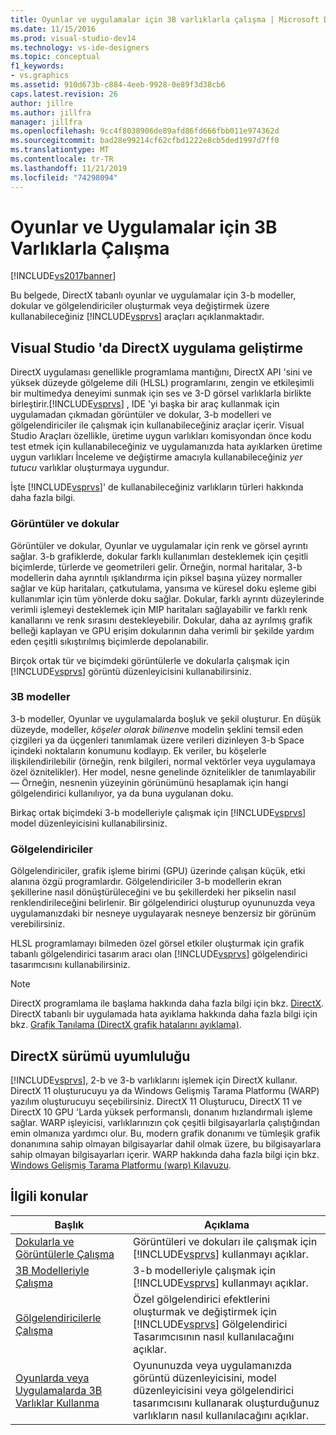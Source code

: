 ```yaml
---
title: Oyunlar ve uygulamalar için 3B varlıklarla çalışma | Microsoft Docs
ms.date: 11/15/2016
ms.prod: visual-studio-dev14
ms.technology: vs-ide-designers
ms.topic: conceptual
f1_keywords:
- vs.graphics
ms.assetid: 910d673b-c884-4eeb-9928-0e89f3d38cb6
caps.latest.revision: 26
author: jillre
ms.author: jillfra
manager: jillfra
ms.openlocfilehash: 9cc4f8038906de89afd86fd666fbb011e974362d
ms.sourcegitcommit: bad28e99214cf62cfbd1222e8cb5ded1997d7ff0
ms.translationtype: MT
ms.contentlocale: tr-TR
ms.lasthandoff: 11/21/2019
ms.locfileid: "74298094"
---
```

# <a name="working-with-3-d-assets-for-games-and-apps"></a>Oyunlar ve Uygulamalar için 3B Varlıklarla Çalışma
[!INCLUDE[vs2017banner](../includes/vs2017banner.md)]

Bu belgede, DirectX tabanlı oyunlar ve uygulamalar için 3-b modeller, dokular ve gölgelendiriciler oluşturmak veya değiştirmek üzere kullanabileceğiniz [!INCLUDE[vsprvs](../includes/vsprvs-md.md)] araçları açıklanmaktadır.

## <a name="directx-app-development-in-visual-studio"></a>Visual Studio 'da DirectX uygulama geliştirme
 DirectX uygulaması genellikle programlama mantığını, DirectX API 'sini ve yüksek düzeyde gölgeleme dili (HLSL) programlarını, zengin ve etkileşimli bir multimedya deneyimi sunmak için ses ve 3-D görsel varlıklarla birlikte birleştirir.[!INCLUDE[vsprvs](../includes/vsprvs-md.md)] , IDE 'yi başka bir araç kullanmak için uygulamadan çıkmadan görüntüler ve dokular, 3-b modelleri ve gölgelendiriciler ile çalışmak için kullanabileceğiniz araçlar içerir. Visual Studio Araçları özellikle, üretime uygun varlıkları komisyondan önce kodu test etmek için kullanabileceğiniz ve uygulamanızda hata ayıklarken üretime uygun varlıkları İnceleme ve değiştirme amacıyla kullanabileceğiniz *yer tutucu* varlıklar oluşturmaya uygundur.

 İşte [!INCLUDE[vsprvs](../includes/vsprvs-md.md)]' de kullanabileceğiniz varlıkların türleri hakkında daha fazla bilgi.

### <a name="images-and-textures"></a>Görüntüler ve dokular
 Görüntüler ve dokular, Oyunlar ve uygulamalar için renk ve görsel ayrıntı sağlar. 3-b grafiklerde, dokular farklı kullanımları desteklemek için çeşitli biçimlerde, türlerde ve geometrileri gelir. Örneğin, normal haritalar, 3-b modellerin daha ayrıntılı ışıklandırma için piksel başına yüzey normaller sağlar ve küp haritaları, çatkutulama, yansıma ve küresel doku eşleme gibi kullanımlar için tüm yönlerde doku sağlar. Dokular, farklı ayrıntı düzeylerinde verimli işlemeyi desteklemek için MIP haritaları sağlayabilir ve farklı renk kanallarını ve renk sırasını destekleyebilir. Dokular, daha az ayrılmış grafik belleği kaplayan ve GPU erişim dokularının daha verimli bir şekilde yardım eden çeşitli sıkıştırılmış biçimlerde depolanabilir.

 Birçok ortak tür ve biçimdeki görüntülerle ve dokularla çalışmak için [!INCLUDE[vsprvs](../includes/vsprvs-md.md)] görüntü düzenleyicisini kullanabilirsiniz.

### <a name="3-d-models"></a>3B modeller
 3-b modeller, Oyunlar ve uygulamalarda boşluk ve şekil oluşturur. En düşük düzeyde, modeller, *köşeler olarak bilinen*ve modelin şeklini temsil eden çizgileri ya da üçgenleri tanımlamak üzere verileri dizinleyen 3-b Space içindeki noktaların konumunu kodlayıp. Ek veriler, bu köşelerle ilişkilendirilebilir (örneğin, renk bilgileri, normal vektörler veya uygulamaya özel öznitelikler). Her model, nesne genelinde öznitelikler de tanımlayabilir — Örneğin, nesnenin yüzeyinin görünümünü hesaplamak için hangi gölgelendirici kullanılıyor, ya da buna uygulanan doku.

 Birkaç ortak biçimdeki 3-b modelleriyle çalışmak için [!INCLUDE[vsprvs](../includes/vsprvs-md.md)] model düzenleyicisini kullanabilirsiniz.

### <a name="shaders"></a>Gölgelendiriciler
 Gölgelendiriciler, grafik işleme birimi (GPU) üzerinde çalışan küçük, etki alanına özgü programlardır. Gölgelendiriciler 3-b modellerin ekran şekillerine nasıl dönüştürüleceğini ve bu şekillerdeki her pikselin nasıl renklendirileceğini belirlenir. Bir gölgelendirici oluşturup oyununuzda veya uygulamanızdaki bir nesneye uygulayarak nesneye benzersiz bir görünüm verebilirsiniz.

 HLSL programlamayı bilmeden özel görsel etkiler oluşturmak için grafik tabanlı gölgelendirici tasarım aracı olan [!INCLUDE[vsprvs](../includes/vsprvs-md.md)] gölgelendirici tasarımcısını kullanabilirsiniz.

> [!NOTE]
> DirectX programlama ile başlama hakkında daha fazla bilgi için bkz. [DirectX](https://go.microsoft.com/fwlink/p/?LinkId=224633). DirectX tabanlı bir uygulamada hata ayıklama hakkında daha fazla bilgi için bkz. [Grafik Tanılama (DirectX grafik hatalarını ayıklama)](../debugger/visual-studio-graphics-diagnostics.md).

## <a name="directx-version-compatibility"></a>DirectX sürümü uyumluluğu
 [!INCLUDE[vsprvs](../includes/vsprvs-md.md)], 2-b ve 3-b varlıklarını işlemek için DirectX kullanır. DirectX 11 oluşturucuyu ya da Windows Gelişmiş Tarama Platformu (WARP) yazılım oluşturucuyu seçebilirsiniz. DirectX 11 Oluşturucu, DirectX 11 ve DirectX 10 GPU 'Larda yüksek performanslı, donanım hızlandırmalı işleme sağlar. WARP işleyicisi, varlıklarınızın çok çeşitli bilgisayarlarla çalıştığından emin olmanıza yardımcı olur. Bu, modern grafik donanımı ve tümleşik grafik donanımına sahip olmayan bilgisayarlar dahil olmak üzere, bu bilgisayarlara sahip olmayan bilgisayarları içerir. WARP hakkında daha fazla bilgi için bkz. [Windows Gelişmiş Tarama Platformu (warp) Kılavuzu](https://go.microsoft.com/fwlink/p/?LinkId=224634).

## <a name="related-topics"></a>İlgili konular

|Başlık|Açıklama|
|-----------|-----------------|
|[Dokularla ve Görüntülerle Çalışma](../designers/working-with-textures-and-images.md)|Görüntüleri ve dokuları ile çalışmak için [!INCLUDE[vsprvs](../includes/vsprvs-md.md)] kullanmayı açıklar.|
|[3B Modelleriyle Çalışma](../designers/working-with-3-d-models.md)|3-b modelleriyle çalışmak için [!INCLUDE[vsprvs](../includes/vsprvs-md.md)] kullanmayı açıklar.|
|[Gölgelendiricilerle Çalışma](../designers/working-with-shaders.md)|Özel gölgelendirici efektlerini oluşturmak ve değiştirmek için [!INCLUDE[vsprvs](../includes/vsprvs-md.md)] Gölgelendirici Tasarımcısının nasıl kullanılacağını açıklar.|
|[Oyunlarda veya Uygulamalarda 3B Varlıklar Kullanma](../designers/using-3-d-assets-in-your-game-or-app.md)|Oyununuzda veya uygulamanızda görüntü düzenleyicisini, model düzenleyicisini veya gölgelendirici tasarımcısını kullanarak oluşturduğunuz varlıkların nasıl kullanılacağını açıklar.|
